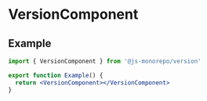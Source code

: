 # VersionComponent

## Example

```jsx
import { VersionComponent } from '@js-monorepo/version'

export function Example() {
  return <VersionComponent></VersionComponent>
}
```
